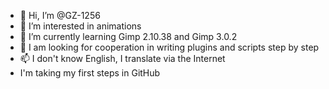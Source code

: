 - 👋 Hi, I’m @GZ-1256
- 👀 I’m interested in animations
- 🌱 I’m currently learning Gimp 2.10.38 and Gimp 3.0.2
- 💞️ I am looking for cooperation in writing plugins and scripts step by step
- 📫 I don't know English, I translate via the Internet
- I'm taking my first steps in GitHub


<!---
GZ-1256/GZ-1256 is a ✨ special ✨ repository because its `README.md` (this file) appears on your GitHub profile.
You can click the Preview link to take a look at your changes.
--->
